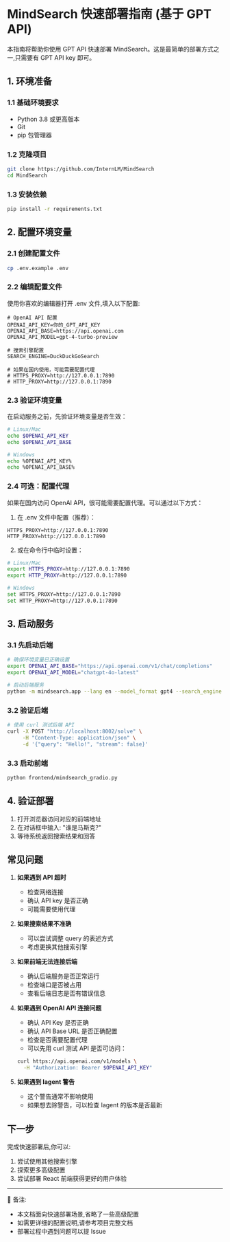 # MindSearch 快速部署指南 (基于 GPT API)

本指南将帮助你使用 GPT API 快速部署 MindSearch。这是最简单的部署方式之一,只需要有 GPT API key 即可。

## 1. 环境准备

### 1.1 基础环境要求
- Python 3.8 或更高版本
- Git
- pip 包管理器

### 1.2 克隆项目
```bash
git clone https://github.com/InternLM/MindSearch
cd MindSearch
```

### 1.3 安装依赖
```bash
pip install -r requirements.txt
```

## 2. 配置环境变量

### 2.1 创建配置文件
```bash
cp .env.example .env
```

### 2.2 编辑配置文件
使用你喜欢的编辑器打开 .env 文件,填入以下配置:
```env
# OpenAI API 配置
OPENAI_API_KEY=你的_GPT_API_KEY
OPENAI_API_BASE=https://api.openai.com
OPENAI_API_MODEL=gpt-4-turbo-preview

# 搜索引擎配置
SEARCH_ENGINE=DuckDuckGoSearch

# 如果在国内使用，可能需要配置代理
# HTTPS_PROXY=http://127.0.0.1:7890
# HTTP_PROXY=http://127.0.0.1:7890
```

### 2.3 验证环境变量
在启动服务之前，先验证环境变量是否生效：

```bash
# Linux/Mac
echo $OPENAI_API_KEY
echo $OPENAI_API_BASE

# Windows
echo %OPENAI_API_KEY%
echo %OPENAI_API_BASE%
```

### 2.4 可选：配置代理
如果在国内访问 OpenAI API，很可能需要配置代理。可以通过以下方式：

1. 在 .env 文件中配置（推荐）：
```env
HTTPS_PROXY=http://127.0.0.1:7890
HTTP_PROXY=http://127.0.0.1:7890
```

2. 或在命令行中临时设置：
```bash
# Linux/Mac
export HTTPS_PROXY=http://127.0.0.1:7890
export HTTP_PROXY=http://127.0.0.1:7890

# Windows
set HTTPS_PROXY=http://127.0.0.1:7890
set HTTP_PROXY=http://127.0.0.1:7890
```

## 3. 启动服务

### 3.1 先启动后端
```bash
# 确保环境变量已正确设置
export OPENAI_API_BASE="https://api.openai.com/v1/chat/completions"
export OPENAI_API_MODEL="chatgpt-4o-latest"

# 启动后端服务
python -m mindsearch.app --lang en --model_format gpt4 --search_engine DuckDuckGoSearch --asy
```

### 3.2 验证后端
```bash
# 使用 curl 测试后端 API
curl -X POST "http://localhost:8002/solve" \
     -H "Content-Type: application/json" \
     -d '{"query": "Hello!", "stream": false}'
```

### 3.3 启动前端
```bash
python frontend/mindsearch_gradio.py
```

## 4. 验证部署

1. 打开浏览器访问对应的前端地址
2. 在对话框中输入: "谁是马斯克?"
3. 等待系统返回搜索结果和回答

## 常见问题

1. **如果遇到 API 超时**
   - 检查网络连接
   - 确认 API key 是否正确
   - 可能需要使用代理

2. **如果搜索结果不准确**
   - 可以尝试调整 query 的表述方式
   - 考虑更换其他搜索引擎

3. **如果前端无法连接后端**
   - 确认后端服务是否正常运行
   - 检查端口是否被占用
   - 查看后端日志是否有错误信息

4. **如果遇到 OpenAI API 连接问题**
   - 确认 API Key 是否正确
   - 确认 API Base URL 是否正确配置
   - 检查是否需要配置代理
   - 可以先用 curl 测试 API 是否可访问：
   ```bash
   curl https://api.openai.com/v1/models \
     -H "Authorization: Bearer $OPENAI_API_KEY"
   ```

5. **如果遇到 lagent 警告**
   - 这个警告通常不影响使用
   - 如果想去除警告，可以检查 lagent 的版本是否最新

## 下一步

完成快速部署后,你可以:
1. 尝试使用其他搜索引擎
2. 探索更多高级配置
3. 尝试部署 React 前端获得更好的用户体验

---

📝 备注:
- 本文档面向快速部署场景,省略了一些高级配置
- 如需更详细的配置说明,请参考项目完整文档
- 部署过程中遇到问题可以提 Issue 